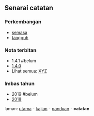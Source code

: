---
---

## Senarai catatan

### Perkembangan

* [semasa](semasa.md)
* [tangguh](tangguh.md)

### Nota terbitan

* 1.4.1 #belum
* [1.4.0](siap/1.4.0.md)
* Lihat semua: [XYZ](xyz.md)

### Imbas tahun

* 2019 #belum
* [2018](imbas/2018.md)

laman: [utama][0] - [kajian][1] - [panduan][2] - **catatan**

  [0]: ../index.md
  [1]: ../kajian/index.md
  [2]: ../panduan/index.md
